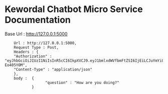 # Kewordal Chatbot Micro Service Documentation
Base Url : http://127.0.0.1:5000



        Url : http://127.0.0.1:5000,
        Request Type : Post,
        Headers : {
        "Authorization" : "eyJhbGciOiJIUzI1NiIsInR5cCI6IkpXVCJ9.eyJ1bmlxdWVfbmFtZSI6IjEiLCJuYmYiOjE2MzMwOTAyNjIsImV4cCI6MTY5NjE2MjI2MiwiaWF0IjoxNjMzMDkwMjYyfQ.VIuUiGRjO7VrUmImKeXG7dFBp8GMcQzUUE-Eo405YOM",
        "Content-Type" : "application/json" 
        },
        body :  {
					  "question" : "How are you doing?"
				}



				   

